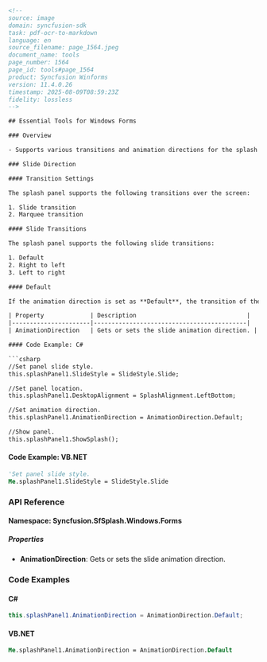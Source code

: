 ```html
<!-- 
source: image
domain: syncfusion-sdk
task: pdf-ocr-to-markdown
language: en
source_filename: page_1564.jpeg
document_name: tools
page_number: 1564
page_id: tools#page_1564
product: Syncfusion Winforms
version: 11.4.0.26
timestamp: 2025-08-09T08:59:23Z
fidelity: lossless
-->

## Essential Tools for Windows Forms

### Overview

- Supports various transitions and animation directions for the splash panel in Windows Forms.

### Slide Direction

#### Transition Settings

The splash panel supports the following transitions over the screen:

1. Slide transition
2. Marquee transition

#### Slide Transitions

The splash panel supports the following slide transitions:

1. Default
2. Right to left
3. Left to right

#### Default

If the animation direction is set as **Default**, the transition of the panel occurs from the bottom to the top for the **LeftBottom** or **RightBottom** `DesktopAlignment`.

| Property             | Description                               |
|----------------------|-------------------------------------------|
| AnimationDirection   | Gets or sets the slide animation direction. |

#### Code Example: C#

```csharp
//Set panel slide style.
this.splashPanel1.SlideStyle = SlideStyle.Slide;

//Set panel location.
this.splashPanel1.DesktopAlignment = SplashAlignment.LeftBottom;

//Set animation direction.
this.splashPanel1.AnimationDirection = AnimationDirection.Default;

//Show panel.
this.splashPanel1.ShowSplash();
```

#### Code Example: VB.NET

```vb
'Set panel slide style.
Me.splashPanel1.SlideStyle = SlideStyle.Slide
```

### API Reference

#### Namespace: Syncfusion.SfSplash.Windows.Forms

##### Properties

- **AnimationDirection**: Gets or sets the slide animation direction.

### Code Examples

#### C#

```csharp
this.splashPanel1.AnimationDirection = AnimationDirection.Default;
```

#### VB.NET

```vb
Me.splashPanel1.AnimationDirection = AnimationDirection.Default
```

<!-- tags: [Syncfusion, Windows Forms, Splash Panel, Animation, Direction, Transition] keywords: [splash panel, animation direction, slide transition, marquee transition, default direction, LeftBottom, RightBottom, desktop alignment] -->
```